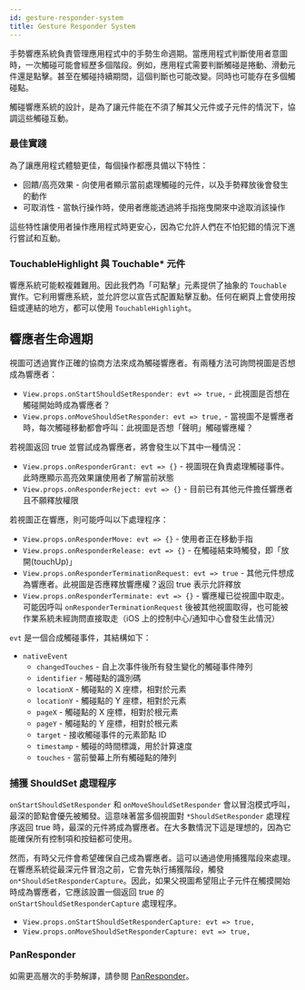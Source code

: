 ```yaml
---
id: gesture-responder-system
title: Gesture Responder System
---
```


手勢響應系統負責管理應用程式中的手勢生命週期。當應用程式判斷使用者意圖時，一次觸碰可能會經歷多個階段。例如，應用程式需要判斷觸碰是捲動、滑動元件還是點擊。甚至在觸碰持續期間，這個判斷也可能改變。同時也可能存在多個觸碰點。

觸碰響應系統的設計，是為了讓元件能在不須了解其父元件或子元件的情況下，協調這些觸碰互動。

### 最佳實踐

為了讓應用程式體驗更佳，每個操作都應具備以下特性：

- 回饋/高亮效果 - 向使用者顯示當前處理觸碰的元件，以及手勢釋放後會發生的動作
- 可取消性 - 當執行操作時，使用者應能透過將手指拖曳開來中途取消該操作

這些特性讓使用者操作應用程式時更安心，因為它允許人們在不怕犯錯的情況下進行嘗試和互動。

### TouchableHighlight 與 Touchable* 元件

響應系統可能較複雜難用。因此我們為「可點擊」元素提供了抽象的 `Touchable` 實作。它利用響應系統，並允許您以宣告式配置點擊互動。任何在網頁上會使用按鈕或連結的地方，都可以使用 `TouchableHighlight`。

## 響應者生命週期

視圖可透過實作正確的協商方法來成為觸碰響應者。有兩種方法可詢問視圖是否想成為響應者：

- `View.props.onStartShouldSetResponder: evt => true,` - 此視圖是否想在觸碰開始時成為響應者？
- `View.props.onMoveShouldSetResponder: evt => true,` - 當視圖不是響應者時，每次觸碰移動都會呼叫：此視圖是否想「聲明」觸碰響應權？

若視圖返回 true 並嘗試成為響應者，將會發生以下其中一種情況：

- `View.props.onResponderGrant: evt => {}` - 視圖現在負責處理觸碰事件。此時應顯示高亮效果讓使用者了解當前狀態
- `View.props.onResponderReject: evt => {}` - 目前已有其他元件擔任響應者且不願釋放權限

若視圖正在響應，則可能呼叫以下處理程序：

- `View.props.onResponderMove: evt => {}` - 使用者正在移動手指
- `View.props.onResponderRelease: evt => {}` - 在觸碰結束時觸發，即「放開(touchUp)」
- `View.props.onResponderTerminationRequest: evt => true` - 其他元件想成為響應者。此視圖是否應釋放響應權？返回 true 表示允許釋放
- `View.props.onResponderTerminate: evt => {}` - 響應權已從視圖中取走。可能因呼叫 `onResponderTerminationRequest` 後被其他視圖取得，也可能被作業系統未經詢問直接取走（iOS 上的控制中心/通知中心會發生此情況）

`evt` 是一個合成觸碰事件，其結構如下：

- `nativeEvent`
  - `changedTouches` - 自上次事件後所有發生變化的觸碰事件陣列
  - `identifier` - 觸碰點的識別碼
  - `locationX` - 觸碰點的 X 座標，相對於元素
  - `locationY` - 觸碰點的 Y 座標，相對於元素
  - `pageX` - 觸碰點的 X 座標，相對於根元素
  - `pageY` - 觸碰點的 Y 座標，相對於根元素
  - `target` - 接收觸碰事件的元素節點 ID
  - `timestamp` - 觸碰的時間標識，用於計算速度
  - `touches` - 當前螢幕上所有觸碰點的陣列

### 捕獲 ShouldSet 處理程序

`onStartShouldSetResponder` 和 `onMoveShouldSetResponder` 會以冒泡模式呼叫，最深的節點會優先被觸發。這意味著當多個視圖對 `*ShouldSetResponder` 處理程序返回 true 時，最深的元件將成為響應者。在大多數情況下這是理想的，因為它能確保所有控制項和按鈕都可使用。

然而，有時父元件會希望確保自己成為響應者。這可以通過使用捕獲階段來處理。在響應系統從最深元件冒泡之前，它會先執行捕獲階段，觸發 `on*ShouldSetResponderCapture`。因此，如果父視圖希望阻止子元件在觸摸開始時成為響應者，它應該設置一個返回 true 的 `onStartShouldSetResponderCapture` 處理程序。

- `View.props.onStartShouldSetResponderCapture: evt => true,`
- `View.props.onMoveShouldSetResponderCapture: evt => true,`

### PanResponder

如需更高層次的手勢解譯，請參閱 [PanResponder](panresponder.md)。